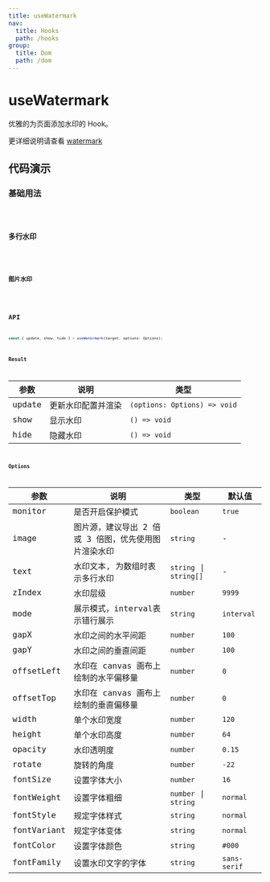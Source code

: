 ```yaml
---
title: useWatermark
nav:
  title: Hooks
  path: /hooks
group:
  title: Dom
  path: /dom
---
```


# useWatermark

优雅的为页面添加水印的 Hook。

更详细说明请查看 [watermark](https://watermark-eosin.vercel.app/)

## 代码演示

### 基础用法

<code src="./__demo__/demo01.tsx" />

### 多行水印

<code src="./__demo__/demo02.tsx" />

### 图片水印

<code src="./__demo__/demo03.tsx" />

## API


```ts
const { update, show, hide } = useWatermark(target, options: Options);
```

### Result

|参数|说明|类型|
|---|---|---|
|update|更新水印配置并渲染|`(options: Options) => void`|
|show|显示水印|`() => void`|
|hide|隐藏水印|`() => void`|

### Options

|参数|说明|类型|默认值|
|---|---|---|---|
|monitor|是否开启保护模式|`boolean`|`true`|
|image|图片源，建议导出 2 倍或 3 倍图，优先使用图片渲染水印|`string`|-|
|text|水印文本, 为数组时表示多行水印|`string` \| `string[]`|-|
|zIndex|水印层级|`number`|`9999`|
|mode|展示模式，interval表示错行展示|`string`|`interval`|
|gapX|水印之间的水平间距|`number`|`100`|
|gapY|水印之间的垂直间距|`number`|`100`|
|offsetLeft|水印在 canvas 画布上绘制的水平偏移量|`number`|`0`|
|offsetTop|水印在 canvas 画布上绘制的垂直偏移量|`number`|`0`|
|width|单个水印宽度|`number`|`120`|
|height|单个水印高度|`number`|`64`|
|opacity|水印透明度|`number`|`0.15`|
|rotate|旋转的角度|`number`|`-22`|
|fontSize|设置字体大小|`number`|`16`|
|fontWeight|设置字体粗细|`number` \| `string` |`normal`|
|fontStyle|规定字体样式|`string`|`normal`|
|fontVariant|规定字体变体|`string`|`normal`|
|fontColor|设置字体颜色|`string`|`#000`|
|fontFamily|设置水印文字的字体|`string`|`sans-serif`|
